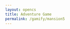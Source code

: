 ```yaml
---
layout: opencs
title: Adventure Game
permalink: /gamify/mansion5
---
```


<div id="gameContainer">
    <div id="promptDropDown" class="promptDropDown" style="z-index: 9999"></div>
    <canvas id='gameCanvas'></canvas>
</div>

<script type="module">
    // Adnventure Game assets locations
    import Game from "{{site.baseurl}}/assets/js/adventureGame/GameEngine/Game.js";
    import MansionLevel5 from "{{site.baseurl}}/assets/js/mansionGame/mansionLevel5.js";
    import { pythonURI, javaURI, fetchOptions } from '{{site.baseurl}}/assets/js/api/config.js';

    // Web Server Environment data
    const environment = {
        path:"{{site.baseurl}}",
        pythonURI: pythonURI,
        javaURI: javaURI,
        fetchOptions: fetchOptions,
        gameContainer: document.getElementById("gameContainer"),
        gameCanvas: document.getElementById("gameCanvas"),
        gameLevelClasses: [MansionLevel5]

    }
    // Launch Adventure Game
    Game.main(environment);
</script>
